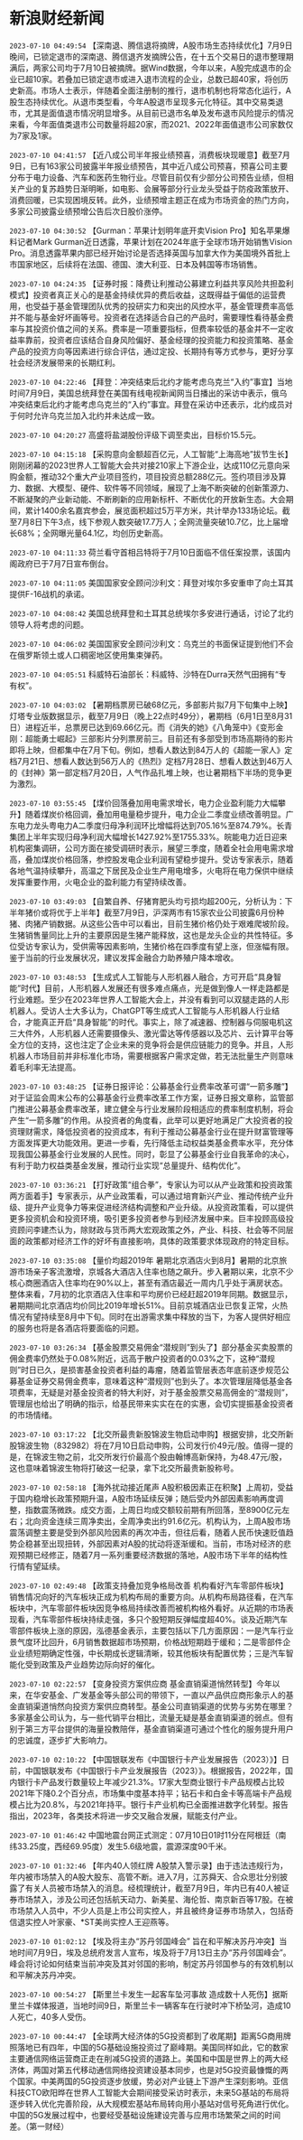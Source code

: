 # 新浪财经新闻
`2023-07-10 04:49:54` 【深南退、腾信退将摘牌，A股市场生态持续优化】7月9日晚间，已锁定退市的深南退、腾信退齐发摘牌公告，在十五个交易日的退市整理期满后，两家公司均于7月10日被摘牌。据Wind数据，今年以来，A股完成退市的企业已超10家。若叠加已锁定退市或进入退市流程的企业，总数已超40家，将创历史新高。市场人士表示，伴随着全面注册制的推行，退市机制也将常态化运行，A股生态持续优化。从退市类型看，今年A股退市呈现多元化特征。其中交易类退市，尤其是面值退市情况明显增多。从目前已退市名单及发布退市风险提示的情况来看，今年面值类退市公司数量将超20家，而2021、2022年面值退市公司家数仅为7家及1家。

`2023-07-10 04:41:57` 【近八成公司半年报业绩预喜，消费板块现暖意】截至7月9日，已有163家公司披露半年报业绩预告，其中近八成公司预喜，预喜公司主要分布于电力设备、汽车和医药生物行业。尽管目前仅有少部分公司预告业绩，但相关产业的复苏趋势日渐明晰，如电影、会展等部分行业龙头受益于防疫政策放开、消费回暖，已实现困境反转。此外，业绩预增主题正在成为市场资金的热门方向，多家公司披露业绩预增公告后次日股价涨停。

`2023-07-10 04:30:52` 【Gurman：苹果计划明年底开卖Vision Pro】知名苹果爆料记者Mark Gurman近日透露，苹果计划在2024年底于全球市场开始销售Vision Pro。消息透露苹果内部已经开始讨论是否选择英国与加拿大作为美国境外首批上市国家地区，后续将在法国、德国、澳大利亚、日本及韩国等市场销售。

`2023-07-10 04:24:35` 【证券时报：降费让利推动公募建立利益共享风险共担盈利模式】投资者真正关心的是基金持续优异的费后收益，这既得益于偏低的运营费用，也受益于基金管理团队优秀的投研实力和突出的风控水平，基金管理费率高低并不能与基金好坏画等号。投资者在选择适合自己的产品时，需要理性看待基金费率与其投资价值之间的关系。费率是一项重要指标，但费率较低的基金并不一定收益率靠前，投资者应该结合自身风险偏好、基金经理的投资能力和投资策略、基金产品的投资方向等因素进行综合评估，通过定投、长期持有等方式参与，更好分享社会经济发展带来的长期红利。

`2023-07-10 04:22:46` 【拜登：冲突结束后北约才能考虑乌克兰“入约”事宜】当地时间7月9日，美国总统拜登在美国有线电视新闻网当日播出的采访中表示，俄乌冲突结束后北约才能考虑乌克兰的“入约”事宜。拜登在采访中还表示，北约成员对于何时允许乌克兰加入北约并未达成一致。

`2023-07-10 04:20:27` 高盛将盐湖股份评级下调至卖出，目标价15.5元。

`2023-07-10 04:15:18` 【采购意向金额超百亿元，人工智能“上海高地”拔节生长】刚刚闭幕的2023世界人工智能大会共对接210家上下游企业，达成110亿元意向采购金额，推动32个重大产业项目签约，项目投资总额288亿元。签约项目涉及算力、数据、大模型、硬件、软件等不同领域，展现了上海不断突破的创新策源力、不断凝聚的产业新动能、不断刷新的应用新标杆、不断优化的开放新生态。大会期间，累计1400余名嘉宾参会，展览面积超过5万平方米，共计举办133场论坛。截至7月8日下午3点，线下参观人数突破17.7万人；全网流量突破10.7亿，比上届增长68%；全网曝光量64.1亿，均创历史新高。

`2023-07-10 04:11:33` 荷兰看守首相吕特将于7月10日面临不信任案投票，该国内阁政府已于7月7日宣布倒台。

`2023-07-10 04:11:05` 美国国家安全顾问沙利文：拜登对埃尔多安重申了向土耳其提供F-16战机的承诺。

`2023-07-10 04:08:42` 美国总统拜登和土耳其总统埃尔多安进行通话，讨论了北约领导人将考虑的问题。

`2023-07-10 04:06:02` 美国国家安全顾问沙利文：乌克兰的书面保证提到他们不会在俄罗斯领土或人口稠密地区使用集束弹药。

`2023-07-10 04:05:51` 科威特石油部长：科威特、沙特在Durra天然气田拥有“专有权”。

`2023-07-10 04:03:02` 【暑期档票房已破68亿元，多部影片拟7月下旬集中上映】灯塔专业版数据显示，截至7月9日（晚上22点时49分），暑期档（6月1日至8月31日）进程近半，总票房已达到69.66亿元。而《消失的她》《八角笼中》《变形金刚：超能勇士崛起》三部影片分列票房前三。目前还有多部受到市场高期待的影片即将上映，但都集中在7月下旬。例如，想看人数达到84万人的《超能一家人》定档7月21日、想看人数达到56万人的《热烈》定档7月28日、想看人数达到46万人的《封神》第一部定档7月20日，人气作品扎堆上映，也让暑期档下半场的竞争更为激烈。

`2023-07-10 03:55:45` 【煤价回落叠加用电需求增长，电力企业盈利能力大幅攀升】随着煤炭价格回调，叠加用电量稳步提升，电力企业二季度业绩改善明显。广东电力龙头粤电力A二季度归母净利润环比增幅将达到705.16%至874.79%。长青集团上半年实现归母净利润大幅增长1427.92%至1755.33%。皖能电力近日迎来机构密集调研，公司方面在接受调研时表示，展望三季度，随着全社会用电需求增高，叠加煤炭价格回落，参控股发电企业利润有望稳步提升。受访专家表示，随着各地气温持续攀升，高温之下居民及企业生产用电增多，火电将在电力保供中继续发挥重要作用，火电企业的盈利能力有望持续改善。

`2023-07-10 03:49:03` 【自繁自养、仔猪育肥头均亏损均超200元，分析认为：下半年猪价或将优于上半年】截至7月9日，沪深两市有15家农业公司披露6月份种猪、肉猪产销数据。从这些公告中可以看出，目前生猪价格仍处于艰难爬坡阶段。生猪销售量同比上升的主要原因是生猪产能释放，这也是龙头企业的共性特征。多位受访专家认为，受供需等因素影响，生猪价格在四季度有望上涨，但涨幅有限。鉴于当前的行业发展状况，建议发挥金融合力助养殖户降本增收。

`2023-07-10 03:48:53` 【生成式人工智能与人形机器人融合，方可开启“具身智能”时代】目前，人形机器人发展还有很多难点痛点，光是做到像人一样走路都是行业难题。至少在2023年世界人工智能大会上，并没有看到可以双腿走路的人形机器人。受访人士大多认为，ChatGPT等生成式人工智能与人形机器人行业结合，才能真正开启“具身智能”的时代。事实上，除了减速器、控制器与伺服电机这三大件外，人形机器人还需要摄像头、激光雷达等传感器以及芯片、云计算平台等全方位的支持，这也注定了企业未来的竞争将会是供应链能力的竞争。并且，人形机器人市场目前并非标准化市场，需要根据客户需求定做，若无法批量生产则意味着毛利率无法提高。

`2023-07-10 03:48:25` 【证券日报评论：公募基金行业费率改革可谓“一箭多雕”】对于证监会周末公布的公募基金行业费率改革工作方案，证券日报文章称，监管部门推进公募基金费率改革，建立健全与行业发展阶段相适应的费率制度机制，将会产生“一箭多雕”的作用。从投资者的角度看，此举可以更好地满足广大投资者的投资理财需求，降低投资者的投资成本，有利于推动公募基金行业在提升财富管理等方面发挥更大功能效用。更进一步看，先行降低主动权益类基金费率水平，充分体现我国公募基金行业发展的人民性。同时，彰显了公募基金行业自我革命的决心，有利于助力权益类基金发展，推动行业实现“总量提升、结构优化”。

`2023-07-10 03:36:21` 【打好政策“组合拳”，专家认为可以从产业政策和投资政策两方面着手】专家表示，从产业政策看，可以通过培育新兴产业、推动传统产业升级、提升产业竞争力等来促进经济结构调整和产业升级。从投资政策看，可以提供更多投资机会和投资环境，吸引更多投资者参与到经济发展中来。巨丰投顾高级投资顾问李建杰认为，除财政与货币两大宏观政策之外，产业、科技、社会等不同层面的政策都对经济工作的好坏有直接影响，具体的政策要求体现政府的特定目标。

`2023-07-10 03:35:08` 【量价均超2019年 暑期北京酒店火到8月】暑期的北京旅游市场亲子客流激增，京城各大酒店入住率也随之飙升。步入暑期以来，北京不少核心商圈酒店入住率均在90%以上，甚至有酒店最近一周内几乎处于满房状态。整体来看，7月初的北京酒店入住率和平均房价已经赶超2019年同期。数据显示，暑期期间北京酒店均价同比2019年增长51%。目前京城酒店业已恢复正常，火热情况有望持续至8月中下旬。同时在出游需求集中释放的当下，为客人提供好相应的服务也将是各酒店将要面临的问题。

`2023-07-10 03:26:34` 【基金股票交易佣金“潜规则”到头了】部分基金买卖股票的佣金费率仍然处于0.08%附近，远高于散户投资者的0.03%之下，这种“潜规则”时日已久，是损害基金投资者利益的毒瘤，随着监管层表态年底前逐步规范公募基金证券交易佣金费率，意味着这种“潜规则”也到头了。本次管理层降低基金各项费率，无疑是对基金投资者的特大利好，对于基金股票交易高佣金的“潜规则”，管理层也给出了明确的指示，给基民带来实实在在的实惠，会切实提振基金投资者的市场情绪。

`2023-07-10 03:17:22` 【北交所最贵新股锦波生物启动申购】根据安排，北交所新股锦波生物（832982）将在7月10日启动申购，公司发行价49元/股。值得一提的是，在锦波生物之前，北交所发行价最高个股由翰博高新保持，为48.47元/股，这也意味着锦波生物将打破这一纪录，拿下北交所最贵新股称号。

`2023-07-10 02:58:18` 【海外扰动接近尾声 A股积极因素正在积聚】上周初，受益于国内稳增长政策预期升温，A股市场延续反弹；随后受内外部因素影响再度调整，指数震荡微跌。成交方面，上周日均成交额较前期有所回落，至8900亿元左右；北向资金连续三周净卖出，全周净卖出约91.6亿元。机构认为，上周A股市场震荡调整主要是受到外部风险因素的再次冲击，但往后看，随着人民币快速贬值趋势企稳甚至出现扭转，外部因素对A股的扰动将逐渐缓和。当前，市场对经济的悲观预期已经修正，随着7月一系列重要经济数据的落地，A股市场下半年的结构性行情有望延续。

`2023-07-10 02:49:48` 【政策支持叠加竞争格局改善 机构看好汽车零部件板块】销售情况向好的汽车板块正成为机构布局的重要方向。从机构布局路径看，在汽车板块中，汽车零部件板块因竞争格局持续改善而被机构格外看好。从近期的市场表现看，汽车零部件板块持续走强，多只个股短期反弹幅度超40%。谈及近期汽车零部件板块上涨的原因，泓德基金表示，主要包括以下几方面原因：一是汽车行业景气度环比回升，6月销售数据超市场预期，价格战短期趋于缓和；二是零部件企业业绩短期确定性强，中长期成长逻辑清晰，较其他板块有配置优势；三是汽车智能化受到政策及产业趋势边际向好的催化。

`2023-07-10 02:22:57` 【变身投资方案供应商 基金直销渠道悄然转型】今年以来，在华安基金、广发基金等头部公司的带领下，一直以产品供应商形象示人的基金直销渠道悄然向投资方案供应商转型。基金公司直销渠道的优势与劣势在哪里？多家基金公司认为，与一些代销平台相比，流量无疑是基金直销渠道的弱点。但有别于第三方平台提供的海量投教陪伴，基金直销渠道可通过个性化的服务提升用户的忠诚度，逐步扩大影响力。

`2023-07-10 02:10:22` 【中国银联发布《中国银行卡产业发展报告（2023）》】日前，中国银联发布《中国银行卡产业发展报告（2023）》。根据报告，2022年，国内银行卡产品发行数量较上年减少21.3%。17家大型商业银行卡产品规模占比较2021年下降0.2个百分点，市场集中度基本持平；钻石卡和白金卡等高端卡产品规模占比为20.8%，与2021年持平。银行卡产业机构已全面推进数字化转型。报告指出，2023年，各类技术将进一步交叉融合发展，赋能支付产业。

`2023-07-10 01:46:42` 中国地震台网正式测定：07月10日01时11分在阿根廷（南纬33.25度，西经69.95度）发生5.6级地震，震源深度90千米。

`2023-07-10 01:32:46`  【年内40人领红牌 A股禁入警示录】由于违法违规行为，年内被市场禁入的A股大股东、高管不断。进入7月，江苏舜天、合众思壮分别披露了有关人员被市场禁入的消息。经梳理统计，截至7月9日，年内已有40人被证券市场禁入，涉及公司还包括航天动力、新美星、海伦哲、南京新百等17股。在被市场禁入人员中，不少人员是上市公司实控人，并且被终身证券市场禁入，包括奇信退实控人叶家豪、*ST美尚实控人王迎燕等。

`2023-07-10 01:02:12` 【埃及将主办“苏丹邻国峰会” 旨在和平解决苏丹冲突】当地时间7月9日，埃及总统府发言人宣布，埃及将于7月13日主办“苏丹邻国峰会”。峰会将讨论如何结束当前冲突及其对邻国的影响，制定苏丹邻国参与的有效机制以和平解决苏丹冲突。

`2023-07-10 00:54:27` 【斯里兰卡发生一起客车坠河事故 造成数十人死伤】据斯里兰卡媒体报道，当地时间9日，斯里兰卡一辆客车在行驶时冲下桥坠河，造成10人死亡，40多人受伤。

`2023-07-10 00:44:47` 【全球两大经济体的5G投资都到了收尾期】距离5G商用牌照落地已有四年，中国的5G基础设施投资过了巅峰期。美国同样如此，它的数家主要通信网络运营商正走在削减5G投资的道路上。美国和中国是世界上的两大经济体，两国对第五代移动通信网络投资建设基本同步，也是对5G投资最慷慨的两个国家。中美两国的5G投资逐步放缓，势必对产业链上下游产生深刻影响。亚信科技CTO欧阳晔在世界人工智能大会期间接受采访时表示，未来5G基站的布局将逐步转入优化完善阶段，从大规模宏基站布局转向用小基站对信号死角进行优化。中国的5G发展过程中，也要经受基础设施建设完善与应用市场繁荣之间的时间差。（第一财经）

